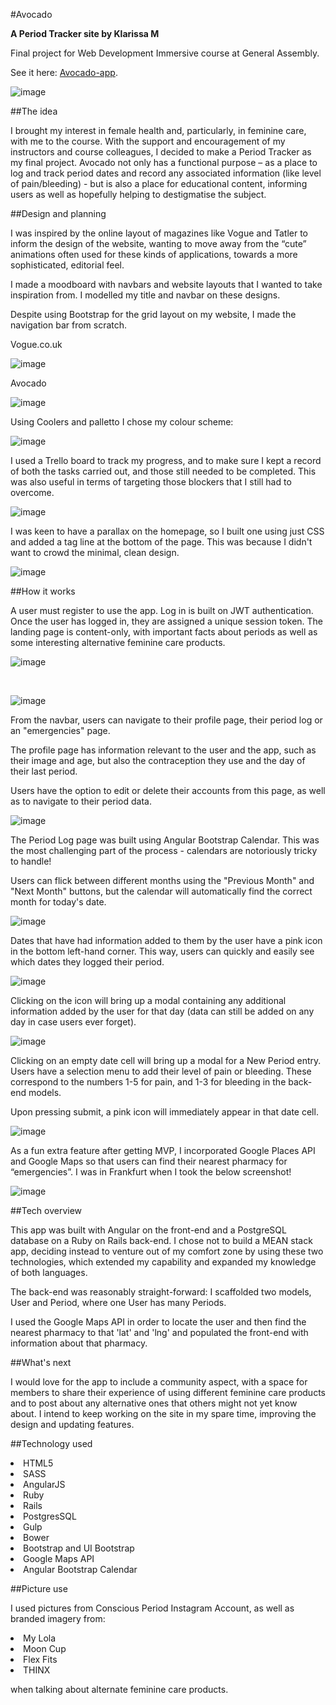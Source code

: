 #Avocado

**A Period Tracker site by Klarissa M**

Final project for Web Development Immersive course at General Assembly.

See it here: [Avocado-app](https://avocado-app.herokuapp.com/).

![image](http://i.imgur.com/G0VbEU5.jpg)

##The idea

I brought my interest in female health and, particularly, in feminine care, with me to the course. With the support and encouragement of my instructors and course colleagues, I decided to make a Period Tracker as my final project. Avocado not only has a functional purpose – as a place to log and track period dates and record any associated information (like level of pain/bleeding) - but is also a place for educational content, informing users as well as hopefully helping to destigmatise the subject.

##Design and planning

I was inspired by the online layout of magazines like Vogue and Tatler to inform the design of the website, wanting to move away from the “cute” animations often used for these kinds of applications, towards a more sophisticated, editorial feel.

I made a moodboard with navbars and website layouts that I wanted to take inspiration from. I modelled my title and navbar on these designs.

Despite using Bootstrap for the grid layout on my website, I made the navigation bar from scratch.

Vogue.co.uk

![image](http://i.imgur.com/3reEIfk.jpg)

Avocado

![image](http://i.imgur.com/B3vJT8x.jpg?2)

Using Coolers and palletto I chose my colour scheme:

![image](http://i.imgur.com/CW2VhYr.png)


I used a Trello board to track my progress, and to make sure I kept a record of both the tasks carried out, and those still needed to be completed. This was also useful in terms of targeting those blockers that I still had to overcome.

![image](http://i.imgur.com/s9jqFAG.png?1)


I was keen to have a parallax on the homepage, so I built one using just CSS and added a tag line at the bottom of the page. This was because I didn't want to crowd the minimal, clean design.

![image](http://i.imgur.com/HGtYOoU.jpg)

##How it works

A user must register to use the app. Log in is built on JWT authentication. Once the user has logged in, they are assigned a unique session token. The landing page is content-only, with important facts about periods as well as some interesting alternative feminine care products.

![image](http://i.imgur.com/4683Ltu.jpg)

<br>

![image](http://i.imgur.com/Ah6m5sn.jpg)

From the navbar, users can navigate to their profile page, their period log or an "emergencies" page.

The profile page has information relevant to the user and the app, such as their image and age, but also the contraception they use and the day of their last period.

Users have the option to edit or delete their accounts from this page, as well as to navigate to their period data.

![image](http://i.imgur.com/dYg3hFO.jpg)

The Period Log page was built using Angular Bootstrap Calendar. This was the most challenging part of the process - calendars are notoriously tricky to handle!

Users can flick between different months using the "Previous Month" and "Next Month" buttons, but the calendar will automatically find the correct month for today's date.

![image](http://i.imgur.com/iiY8Z3e.jpg)

Dates that have had information added to them by the user have a pink icon in the bottom left-hand corner. This way, users can quickly and easily see which dates they logged their period.

![image](http://i.imgur.com/roayv7w.jpg)

Clicking on the icon will bring up a modal containing any additional information added by the user for that day (data can still be added on any day in case users ever forget).

![image](http://i.imgur.com/5NiroSx.jpg)

Clicking on an empty date cell will bring up a modal for a New Period entry. Users have a selection menu to add their level of pain or bleeding. These correspond to the numbers 1-5 for pain, and 1-3 for bleeding in the back-end models.

Upon pressing submit, a pink icon will immediately appear in that date cell.

![image](http://i.imgur.com/RdVRmIG.jpg?1)

As a fun extra feature after getting MVP, I incorporated Google Places API and Google Maps so that users can find their nearest pharmacy for “emergencies”. I was in Frankfurt when I took the below screenshot!

![image](http://i.imgur.com/OZSUcPz.jpg)

##Tech overview

This app was built with Angular on the front-end and a PostgreSQL database on a Ruby on Rails back-end. I chose not to build a MEAN stack app, deciding instead to venture out of my comfort zone by using these two technologies, which extended my capability and expanded my knowledge of both languages.

The back-end was reasonably straight-forward: I scaffolded two models, User and Period, where one User has many Periods.

I used the Google Maps API in order to locate the user and then find the nearest pharmacy to that 'lat' and 'lng' and populated the front-end with information about that pharmacy.


##What's next

I would love for the app to include a community aspect, with a space for members to share their experience of using different feminine care products and to post about any alternative ones that others might not yet know about. I intend to keep working on the site in my spare time, improving the design and updating features.

##Technology used

<li>HTML5
<li>SASS
<li>AngularJS
<li>Ruby
<li>Rails
<li>PostgresSQL
<li>Gulp
<li>Bower
<li>Bootstrap and UI Bootstrap
<li>Google Maps API
<li>Angular Bootstrap Calendar

##Picture use

I used pictures from Conscious Period Instagram Account, as well as branded imagery from:

<li>My Lola
<li>Moon Cup
<li>Flex Fits
<li>THINX

when talking about alternate feminine care products.
